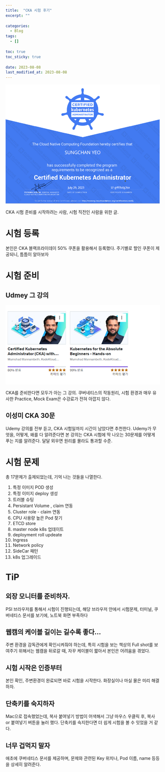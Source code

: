 ```yaml
---
title:  "CKA 시험 후기"
excerpt: ""

categories:
  - Blog
tags:
  - []

toc: true
toc_sticky: true
 
date: 2023-08-08
last_modified_at: 2023-08-08
---
```


![CKA_Certificate](https://github.com/sungchan1/sungchan1.github.io/blob/gh-pages/assets/image/k8s-certificate.png?raw=true)

CKA 시험 준비를 시작하려는 사람, 시험 직전인 사람을 위한 글.

# 시험 등록
본인은 CKA 블랙프라이데이 50% 쿠폰을 활용해서 등록했다.
주기별로 할인 쿠폰이 제공되니, 틈틈이 알아보자

# 시험 준비
## Udmey 그 강의

![CKA_learning_status](https://github.com/sungchan1/sungchan1.github.io/blob/gh-pages/assets/image/k8s-learning-status.png?raw=true)


CKA를 준비한다면 모두가 아는 그 강의. 
쿠버네티스의 작동원리, 시험 환경과 매우 유사한 Practice, Mock Exam은 수강료가 전혀 아깝지 않다.

## 이성미 CKA 30문
Udemy 강의를 전부 듣고, CKA 시험일까지 시간이 남았다면 추천한다.
Udemy가 무엇을, 어떻게, 왜를 다 알려준다면
본 강의는 CKA 시험에 딱 나오는 30문제를 어떻게 푸는 지를 알려준다. 달달 외우면 원리를 몰라도 통과할 수준.


# 시험 문제
총 17문제가 출제되었는데, 기억 나는 것들을 나열한다.

1. 특정 이미지 POD 생성
2. 특정 이미지 deploy 생성
3. 트러블 슈팅
4. Persistant Volume , claim 연동
5. Cluster role - claim 연동
6. CPU 사용량 높은 Pod 찾기
7. ETCD store
8. master node k8s 업데이트
9. deployment roll updeate
10. Ingress
11. Network policy
12. SideCar 패턴
13. k8s 업그레이드


# TiP

## 외장 모니터를 준비하자. 
PSI 브라우저를 통해서 시험이 진행되는데, 해당 브라우저 안에서 시험문제, 터미널, 쿠버네티스 문서를 보기에, 노트북 화면 부족하다

## 웹캠의 케이블 길이는 길수록 좋다...
주변 환경을 감독관에게 확인시켜줘야 하는데, 특히 시험을 보는 책상의 Full shot를 보여주기 위해서는 웹캠을 뒤로갈 때, 자꾸 케이블이 짧아서 본인은 어려움을 겪었다.

## 시험 시작은 인증부터
본인 확인, 주변환경이 완료되면 바로 시험을 시작한다.
화장실이나 마실 물은 미리 해결하자.

## 단축키를 숙지하자
Mac으로 접속했었는데, 복사 붙여넣기 방법이 어색해서 그냥 마우스 우클릭 후, 복사 or 붙여넣기 버튼을 눌러 했다.
단축키를 숙지한다면 더 쉽게 시험을 볼 수 잇었을 거 같다.


## 너무 겁먹지 말자
애초에 쿠버네티스 문서를 제공하며, 문제와 관련된 Key 위치나, Pod 이름, name 등등을 상세히 알려준다.

